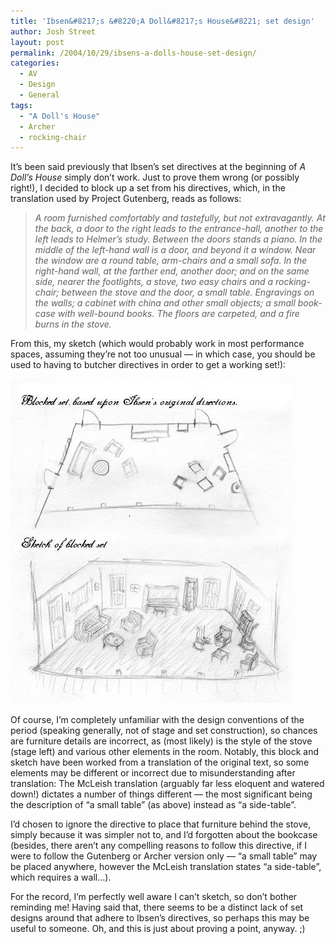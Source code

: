 ```yaml
---
title: 'Ibsen&#8217;s &#8220;A Doll&#8217;s House&#8221; set design'
author: Josh Street
layout: post
permalink: /2004/10/29/ibsens-a-dolls-house-set-design/
categories:
  - AV
  - Design
  - General
tags:
  - "A Doll's House"
  - Archer
  - rocking-chair
---
```

It&#8217;s been said previously that Ibsen&#8217;s set directives at the beginning of *A Doll&#8217;s House* simply don&#8217;t work. Just to prove them wrong (or possibly right!), I decided to block up a set from his directives<!--more-->, which, in the translation used by Project Gutenberg, reads as follows:

> *A room furnished comfortably and tastefully, but not extravagantly. At the back, a door to the right leads to the entrance-hall, another to the left leads to Helmer&#8217;s study. Between the doors stands a piano. In the middle of the left-hand wall is a door, and beyond it a window. Near the window are a round table, arm-chairs and a small sofa. In the right-hand wall, at the farther end, another door; and on the same side, nearer the footlights, a stove, two easy chairs and a rocking-chair; between the stove and the door, a small table. Engravings on the walls; a cabinet with china and other small objects; a small book-case with well-bound books. The floors are carpeted, and a fire burns in the stove.*

From this, my sketch (which would probably work in most performance spaces, assuming they&#8217;re not too unusual &#8212; in which case, you should be used to having to butcher directives in order to get a working set!):

![A block design of the set, and a sketch formed from the block design, as per the directives detailed above.][1]

Of course, I&#8217;m completely unfamiliar with the design conventions of the period (speaking generally, not of stage and set construction), so chances are furniture details are incorrect, as (most likely) is the style of the stove (stage left) and various other elements in the room. Notably, this block and sketch have been worked from a translation of the original text, so some elements may be different or incorrect due to misunderstanding after translation: The McLeish translation (arguably far less eloquent and watered down!) dictates a number of things different &#8212; the most significant being the description of &#8220;a small table&#8221; (as above) instead as &#8220;a side-table&#8221;.

I&#8217;d chosen to ignore the directive to place that furniture behind the stove, simply because it was simpler not to, and I&#8217;d forgotten about the bookcase (besides, there aren&#8217;t any compelling reasons to follow this directive, if I were to follow the Gutenberg or Archer version only &#8212; &#8220;a small table&#8221; may be placed anywhere, however the McLeish translation states &#8220;a side-table&#8221;, which requires a wall&#8230;).

For the record, I&#8217;m perfectly well aware I can&#8217;t sketch, so don&#8217;t bother reminding me! Having said that, there seems to be a distinct lack of set designs around that adhere to Ibsen&#8217;s directives, so perhaps this may be useful to someone. Oh, and this is just about proving a point, anyway. ;)

 [1]: /blog/wp-content/2004/10/adollshouseblock.jpg